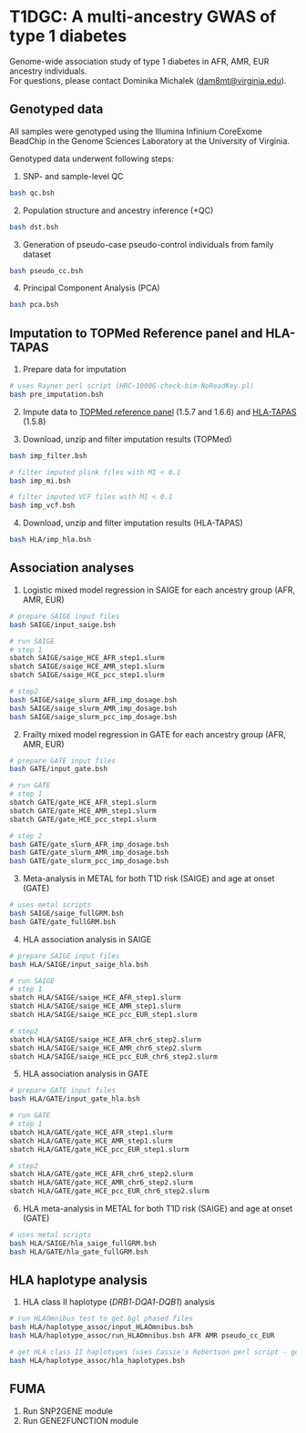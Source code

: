 # T1DGC: A multi-ancestry GWAS of type 1 diabetes
Genome-wide association study of type 1 diabetes in AFR, AMR, EUR ancestry individuals. </br>
For questions, please contact Dominika Michalek (dam8mt@virginia.edu).

## Genotyped data
All samples were genotyped using the Illumina Infinium CoreExome BeadChip in the Genome Sciences Laboratory at the University of Virginia. </br>

Genotyped data underwent following steps:
1. SNP- and sample-level QC
```bash
bash qc.bsh
```

2. Population structure and ancestry inference (+QC)
```bash
bash dst.bsh
```

3. Generation of pseudo-case pseudo-control individuals from family dataset
```bash
bash pseudo_cc.bsh
```

4. Principal Component Analysis (PCA)
```bash
bash pca.bsh
```

## Imputation to TOPMed Reference panel and HLA-TAPAS
1. Prepare data for imputation
```bash
# uses Rayner perl script (HRC-1000G-check-bim-NoReadKey.pl)
bash pre_imputation.bsh
```

2. Impute data to [TOPMed reference panel](https://imputation.biodatacatalyst.nhlbi.nih.gov/#!) (1.5.7 and 1.6.6) and [HLA-TAPAS](https://imputationserver.sph.umich.edu/index.html#!) (1.5.8)

3. Download, unzip and filter imputation results (TOPMed)
```bash
bash imp_filter.bsh

# filter imputed plink files with MI < 0.1
bash imp_mi.bsh

# filter imputed VCF files with MI < 0.1
bash imp_vcf.bsh
```

4. Download, unzip and filter imputation results (HLA-TAPAS)
```bash
bash HLA/imp_hla.bsh
```

## Association analyses
1. Logistic mixed model regression in SAIGE for each ancestry group (AFR, AMR, EUR)
```bash
# prepare SAIGE input files
bash SAIGE/input_saige.bsh

# run SAIGE
# step 1
sbatch SAIGE/saige_HCE_AFR_step1.slurm
sbatch SAIGE/saige_HCE_AMR_step1.slurm
sbatch SAIGE/saige_HCE_pcc_step1.slurm

# step2
bash SAIGE/saige_slurm_AFR_imp_dosage.bsh
bash SAIGE/saige_slurm_AMR_imp_dosage.bsh
bash SAIGE/saige_slurm_pcc_imp_dosage.bsh
```

2. Frailty mixed model regression in GATE for each ancestry group (AFR, AMR, EUR)
```bash
# prepare GATE input files
bash GATE/input_gate.bsh

# run GATE
# step 1
sbatch GATE/gate_HCE_AFR_step1.slurm
sbatch GATE/gate_HCE_AMR_step1.slurm
sbatch GATE/gate_HCE_pcc_step1.slurm

# step 2
bash GATE/gate_slurm_AFR_imp_dosage.bsh
bash GATE/gate_slurm_AMR_imp_dosage.bsh
bash GATE/gate_slurm_pcc_imp_dosage.bsh
```

3. Meta-analysis in METAL for both T1D risk (SAIGE) and age at onset (GATE)
```bash
# uses metal scripts
bash SAIGE/saige_fullGRM.bsh
bash GATE/gate_fullGRM.bsh
```

4. HLA association analysis in SAIGE
```bash
# prepare SAIGE input files
bash HLA/SAIGE/input_saige_hla.bsh

# run SAIGE
# step 1
sbatch HLA/SAIGE/saige_HCE_AFR_step1.slurm
sbatch HLA/SAIGE/saige_HCE_AMR_step1.slurm
sbatch HLA/SAIGE/saige_HCE_pcc_EUR_step1.slurm

# step2
sbatch HLA/SAIGE/saige_HCE_AFR_chr6_step2.slurm
sbatch HLA/SAIGE/saige_HCE_AMR_chr6_step2.slurm
sbatch HLA/SAIGE/saige_HCE_pcc_EUR_chr6_step2.slurm
```

5. HLA association analysis in GATE
```bash
# prepare GATE input files
bash HLA/GATE/input_gate_hla.bsh

# run GATE
# step 1
sbatch HLA/GATE/gate_HCE_AFR_step1.slurm
sbatch HLA/GATE/gate_HCE_AMR_step1.slurm
sbatch HLA/GATE/gate_HCE_pcc_EUR_step1.slurm

# step2
sbatch HLA/GATE/gate_HCE_AFR_chr6_step2.slurm
sbatch HLA/GATE/gate_HCE_AMR_chr6_step2.slurm
sbatch HLA/GATE/gate_HCE_pcc_EUR_chr6_step2.slurm
```

6. HLA meta-analysis in METAL for both T1D risk (SAIGE) and age at onset (GATE)
```bash
# uses metal scripts
bash HLA/SAIGE/hla_saige_fullGRM.bsh
bash HLA/GATE/hla_gate_fullGRM.bsh
```

## HLA haplotype analysis

1. HLA class II haplotype (_DRB1_-_DQA1_-_DQB1_) analysis
```bash
# run HLAOmnibus test to get bgl phased files
bash HLA/haplotype_assoc/input_HLAOmnibus.bsh
bash HLA/haplotype_assoc/run_HLAOmnibus.bsh AFR AMR pseudo_cc_EUR

# get HLA class II haplotypes (uses Cassie's Robertson perl script - get_haplotypes.pl)
bash HLA/haplotype_assoc/hla_haplotypes.bsh

```

## FUMA
1. Run SNP2GENE module
2. Run GENE2FUNCTION module
